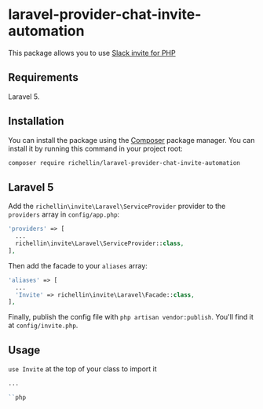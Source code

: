# laravel-provider-chat-invite-automation

This package allows you to use [Slack invite for PHP](https://github.com/richellin/php-chat-invite-automation)

## Requirements

Laravel 5.

## Installation

You can install the package using the [Composer](https://getcomposer.org/) package manager. You can install it by running this command in your project root:

```sh
composer require richellin/laravel-provider-chat-invite-automation
```

## Laravel 5
Add the `richellin\invite\Laravel\ServiceProvider` provider to the `providers` array in `config/app.php`:

```php
'providers' => [
  ...
  richellin\invite\Laravel\ServiceProvider::class,
],
```

Then add the facade to your `aliases` array:

```php
'aliases' => [
  ...
  'Invite' => richellin\invite\Laravel\Facade::class,
],
```

Finally, publish the config file with `php artisan vendor:publish`. You'll find it at `config/invite.php`.

## Usage

`use Invite` at the top of your class to import it

```php
...

``php

